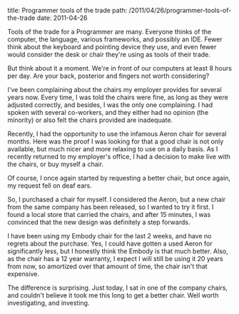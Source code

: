 title:	Programmer tools of the trade
path:	/2011/04/26/programmer-tools-of-the-trade
date:	2011-04-26

Tools of the trade for a Programmer are many. Everyone thinks of the computer, the language, various frameworks, and possibly an IDE. Fewer think about the keyboard and pointing device they use, and even fewer would consider the desk or chair they're using as tools of their trade. 

But think about it a moment. We're in front of our computers at least 8 hours per day. Are your back, posterior and fingers not worth considering?

I've been complaining about the chairs my employer provides for several years now. Every time, I was told the chairs were fine, as long as they were adjusted correctly, and besides, I was the only one complaining. I had spoken with several co-workers, and they either had no opinion (the minority) or also felt the chairs provided are inadequate. 

Recently, I had the opportunity to use the infamous Aeron chair for several months. Here was the proof I was looking for that a good chair is not only available, but much nicer and more relaxing to use on a daily basis. As I recently returned to my employer's office, I had a decision to make live with the chairs, or buy myself a chair. 

Of course, I once again started by requesting a better chair, but once again, my request fell on deaf ears. 

So, I purchased a chair for myself. I considered the Aeron, but a new chair from the same company has been released, so I wanted to try it first. I found a local store that carried the chairs, and after 15 minutes, I was convinced that the new design was definitely a step forwards. 

I have been using my Embody chair for the last 2 weeks, and have no regrets about the purchase. Yes, I could have gotten a used Aeron for significantly less, but I honestly think the Embody is that much better. Also, as the chair has a 12 year warranty, I expect I will still be using it 20 years from now, so amortized over that amount of time, the chair isn't that expensive. 

The difference is surprising. Just today, I sat in one of the company chairs, and couldn't believe it took me this long to get a better chair. Well worth investigating, and investing.
